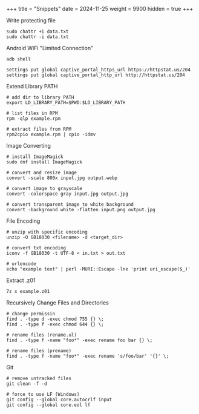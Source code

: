 +++
title       = "Snippets"
date        = 2024-11-25
weight      = 9900
hidden      = true
+++

Write protecting file

```shell
sudo chattr +i data.txt
sudo chattr -i data.txt
```

Android WiFi "Limited Connection"

```shell
adb shell

settings put global captive_portal_https_url https://httpstat.us/204
settings put global captive_portal_http_url http://httpstat.us/204
```

Extend Library PATH

```shell
# add dir to library PATH
export LD_LIBRARY_PATH=$PWD:$LD_LIBRARY_PATH

# list files in RPM
rpm -qlp example.rpm

# extract files from RPM
rpm2cpio example.rpm | cpio -idmv
```

Image Converting

```shell
# install ImageMagick
sudo dnf install ImageMagick

# convert and resize image
convert -scale 800x input.jpg output.webp

# convert image to grayscale
convert -colorspace gray input.jpg output.jpg

# convert transparent image to white background
convert -background white -flatten input.png output.jpg
```

File Encoding

```shell
# unzip with specific encoding
unzip -O GB18030 <filename> -d <target_dir>

# convert txt encoding
iconv -f GB18030 -t UTF-8 < in.txt > out.txt

# urlencode
echo "example text" | perl -MURI::Escape -lne 'print uri_escape($_)'
```

Extract .z01

```shell
7z x example.z01
```

Recursively Change Files and Directories

```shell
# change permissin
find . -type d -exec chmod 755 {} \;
find . -type f -exec chmod 644 {} \;

# rename files (rename.ul)
find . -type f -name "foo*" -exec rename foo bar {} \;

# rename files (prename)
find . -type f -name "foo*" -exec rename 's/foo/bar' '{}' \;
```

Git 

```shell
# remove untracked files
git clean -f -d

# force to use LF (Windows)
git config --global core.autocrlf input
git config --global core.eol lf
```

